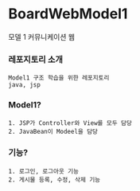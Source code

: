 # BoardWebModel1
모델 1 커뮤니케이션 웹 


### 레포지토리 소개
```
Model1 구조 학습을 위한 레포지토리
java, jsp 
```


### Model1?
```
1. JSP가 Controller와 View를 모두 담당 
2. JavaBean이 Modeel을 담당
```

### 기능?
```
1. 로그인, 로그아웃 기능
2. 게시물 등록, 수정, 삭제 기능
```
